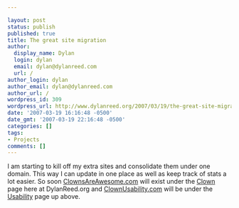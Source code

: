 ```yaml
---

layout: post
status: publish
published: true
title: The great site migration
author:
  display_name: Dylan
  login: dylan
  email: dylan@dylanreed.com
  url: /
author_login: dylan
author_email: dylan@dylanreed.com
author_url: /
wordpress_id: 309
wordpress_url: http://www.dylanreed.org/2007/03/19/the-great-site-migration/
date: '2007-03-19 16:16:48 -0500'
date_gmt: '2007-03-19 22:16:48 -0500'
categories: []
tags:
- Projects
comments: []
---
```


I am starting to kill off my extra sites and consolidate them under one domain. This way I can update in one place as well as keep track of stats a lot easier. So soon [ClownsAreAwesome.com][1] will exist under the [Clown][2] page here at DylanReed.org and [ClownUsability.com][3] will be under the [Usability][4] page up above.

   [1]: http://www.dylanreed.org/
   [2]: http://www.dylanreed.org/category/clown/
   [3]: http://www.dylanreed.org/clownusability.com
   [4]: http://www.dylanreed.org/category/usability/

